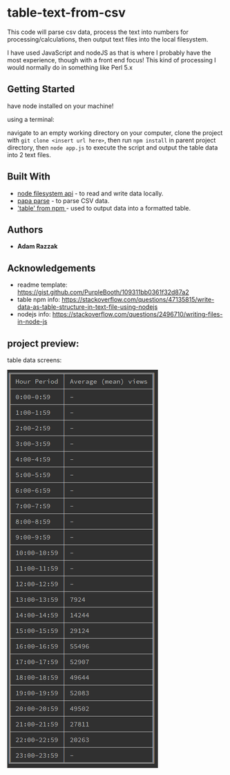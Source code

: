 # table-text-from-csv

This code will parse csv data, process the text into numbers for processing/calculations, then output text files into the local filesystem.

I have used JavaScript and nodeJS as that is where I probably have the most experience, though with a front end focus! This kind of processing I would normally do in something like Perl 5.x

## Getting Started

have node installed on your machine!

using a terminal: 

navigate to an empty working directory on your computer, clone the project with `git clone <insert url here>`, then run `npm install` in parent project directory, then `node app.js` to execute the script and output the table data into 2 text files.


## Built With

* [node filesystem api](https://nodejs.org/docs/latest/api/fs.html) - to read and write data locally.
* [papa parse](https://www.papaparse.com) - to parse CSV data.
* ['table' from npm ](https://www.npmjs.com/package/table) - used to output data into a formatted table.

## Authors

* **Adam Razzak** 

## Acknowledgements

* readme template: https://gist.github.com/PurpleBooth/109311bb0361f32d87a2
* table npm info: https://stackoverflow.com/questions/47135815/write-data-as-table-structure-in-text-file-using-nodejs
* nodejs info: https://stackoverflow.com/questions/2496710/writing-files-in-node-js


## project preview:

table data screens:

![image of table text outpu](./readme-img-2.PNG "sample table output")

